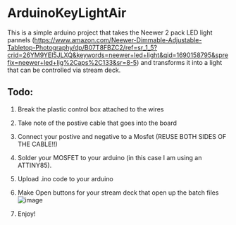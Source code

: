 # ArduinoKeyLightAir

This is a simple arduino project that takes the Neewer 2 pack LED light pannels (https://www.amazon.com/Neewer-Dimmable-Adjustable-Tabletop-Photography/dp/B07T8FBZC2/ref=sr_1_5?crid=26YM9YEI5JLXQ&keywords=neewer+led+light&qid=1690158795&sprefix=neewer+led+lig%2Caps%2C133&sr=8-5) and transforms it into a light that can be controlled via stream deck. 

## Todo:
1. Break the plastic control box attached to the wires
2. Take note of the postive cable that goes into the board
3. Connect your postive and negative to a Mosfet (REUSE BOTH SIDES OF THE CABLE!!)
4. Solder your MOSFET to your arduino (in this case I am using an ATTINY85).
5. Upload .ino code to your arduino
6. Make Open buttons for your stream deck that open up the batch files
   ![image](https://github.com/HCury/ArduinoKeyLightAir/assets/42822020/0a591c8f-04f1-474b-955b-b47a55ea8b2b)

8. Enjoy!
